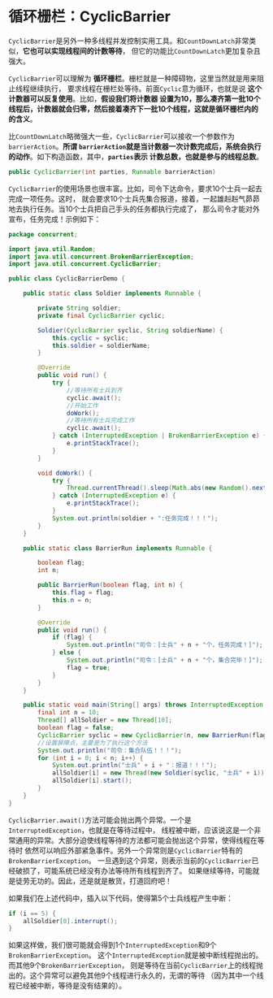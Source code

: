循环栅栏：CyclicBarrier
=====================================================================
`CyclicBarrier`是另外一种多线程并发控制实用工具。和`CountDownLatch`非常类似，**它也可以实现线程间的计数等待**，
但它的功能比`CountDownLatch`更加复杂且强大。

`CyclicBarrier`可以理解为 **循环栅栏**。栅栏就是一种障碍物，这里当然就是用来阻止线程继续执行，
要求线程在栅栏处等待。前面`Cyclic`意为循环，也就是说 **这个计数器可以反复使用**。比如，**假设我们将计数器
设置为10，那么凑齐第一批10个线程后，计数器就会归零，然后接着凑齐下一批10个线程，这就是循环栅栏内的的含义**。

比`CountDownLatch`略微强大一些，`CyclicBarrier`可以接收一个参数作为`barrierAction`。**所谓
`barrierAction`就是当计数器一次计数完成后，系统会执行的动作**。如下构造函数，其中，**`parties`表示
计数总数，也就是参与的线程总数**。
```java
public CyclicBarrier(int parties, Runnable barrierAction)
```

`CyclicBarrier`的使用场景也很丰富。比如，司令下达命令，要求10个士兵一起去完成一项任务。这时，
就会要求10个士兵先集合报道，接着，一起雄赳赳气昴昴地去执行任务。当10个士兵把自己手头的任务都执行完成了，
那么司令才能对外宣布，任务完成！示例如下：
```java
package concurrent;

import java.util.Random;
import java.util.concurrent.BrokenBarrierException;
import java.util.concurrent.CyclicBarrier;

public class CyclicBarrierDemo {

    public static class Soldier implements Runnable {

        private String soldier;
        private final CyclicBarrier cyclic;

        Soldier(CyclicBarrier syclic, String soldierName) {
            this.cyclic = syclic;
            this.soldier = soldierName;
        }

        @Override
        public void run() {
            try {
                //等待所有士兵到齐
                cyclic.await();
                //开始工作
                doWork();
                //等待所有士兵完成工作
                cyclic.await();
            } catch (InterruptedException | BrokenBarrierException e) {
                e.printStackTrace();
            }
        }

        void doWork() {
            try {
                Thread.currentThread().sleep(Math.abs(new Random().nextInt() % 10000));
            } catch (InterruptedException e) {
                e.printStackTrace();
            }
            System.out.println(soldier + ":任务完成！！！");
        }
    }

    public static class BarrierRun implements Runnable {

        boolean flag;
        int n;

        public BarrierRun(boolean flag, int n) {
            this.flag = flag;
            this.n = n;
        }

        @Override
        public void run() {
            if (flag) {
                System.out.println("司令：[士兵" + n + "个，任务完成！]");
            } else {
                System.out.println("司令：[士兵" + n + "个，集合完毕！]");
                flag = true;
            }
        }
    }

    public static void main(String[] args) throws InterruptedException {
        final int n = 10;
        Thread[] allSoldier = new Thread[10];
        boolean flag = false;
        CyclicBarrier syclic = new CyclicBarrier(n, new BarrierRun(flag, n));
        //设置屏障点，主要是为了执行这个方法
        System.out.println("司令：集合队伍！！！");
        for (int i = 0; i < n; i++) {
            System.out.println("士兵" + i + "：报道！！！");
            allSoldier[i] = new Thread(new Soldier(syclic, "士兵" + i));
            allSoldier[i].start();
        }
    }
}
```
`CyclicBarrier.await()`方法可能会抛出两个异常。一个是`InterruptedException`，也就是在等待过程中，
线程被中断，应该说这是一个非常通用的异常。大部分迫使线程等待的方法都可能会抛出这个异常，使得线程在等待时
依然可以响应外部紧急事件。另外一个异常则是`CyclicBarrier`特有的`BrokenBarrierException`。
一旦遇到这个异常，则表示当前的`CyclicBarrier`已经破损了，可能系统已经没有办法等待所有线程到齐了。
如果继续等待，可能就是徒劳无功的。因此，还是就是散货，打道回府吧！

如果我们在上述代码中，插入以下代码，使得第5个士兵线程产生中断：
```java
if (i == 5) {
    allSoldier[0].interrupt();
}
```
如果这样做，我们很可能就会得到1个`InterruptedException`和9个`BrokenBarrierException`。
这个`InterruptedException`就是被中断线程抛出的。而其他9个`BrokenBarrierException`，
则是等待在当前`CyclicBarrier`上的线程抛出的。这个异常可以避免其他9个线程进行永久的，无谓的等待
（因为其中一个线程已经被中断，等待是没有结果的）。
